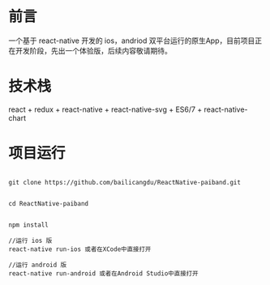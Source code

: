 # 前言

一个基于 react-native 开发的 ios，andriod 双平台运行的原生App，目前项目正在开发阶段，先出一个体验版，后续内容敬请期待。

# 技术栈
react + redux + react-native + react-native-svg + ES6/7 + react-native-chart



# 项目运行
```

git clone https://github.com/bailicangdu/ReactNative-paiband.git


cd ReactNative-paiband


npm install

//运行 ios 版
react-native run-ios 或者在XCode中直接打开

//运行 android 版
react-native run-android 或者在Android Studio中直接打开


```
